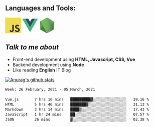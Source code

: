 ## **Languages and Tools:**      
<code><img height="50" src="https://raw.githubusercontent.com/github/explore/80688e429a7d4ef2fca1e82350fe8e3517d3494d/topics/javascript/javascript.png"></code>
<code><img height="50"  src="https://raw.githubusercontent.com/github/explore/80688e429a7d4ef2fca1e82350fe8e3517d3494d/topics/vue/vue.png"></code>
<code><img height="50"  src="https://raw.githubusercontent.com/github/explore/80688e429a7d4ef2fca1e82350fe8e3517d3494d/topics/nodejs/nodejs.png"></code>

## *Talk to me about*
- Front-end development using **HTML, Javascript, CSS, Vue**
- Backend development using **Node**
- Like reading **English** IT Blog    

[![Anurag's github stats](https://github-readme-stats.vercel.app/api?username=qdi5)](https://github.com/anuraghazra/github-readme-stats)    

<!--START_SECTION:waka-->
```text
Week: 26 February, 2021 - 05 March, 2021

Vue.js       7 hrs 16 mins   █████████▓░░░░░░░░░░░░░░░   39.16 % 
HTML         5 hrs 46 mins   ███████▓░░░░░░░░░░░░░░░░░   31.13 % 
Markdown     3 hrs 14 mins   ████▒░░░░░░░░░░░░░░░░░░░░   17.43 % 
JavaScript   1 hr 24 mins    ██░░░░░░░░░░░░░░░░░░░░░░░   07.57 % 
JSON         26 mins         ▓░░░░░░░░░░░░░░░░░░░░░░░░   02.38 % 
```
<!--END_SECTION:waka-->
